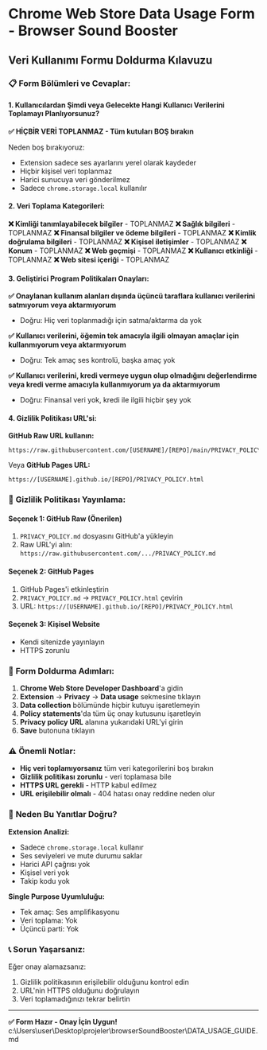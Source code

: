 # Chrome Web Store Data Usage Form - Browser Sound Booster

## Veri Kullanımı Formu Doldurma Kılavuzu

### 📋 **Form Bölümleri ve Cevaplar:**

#### 1. **Kullanıcılardan Şimdi veya Gelecekte Hangi Kullanıcı Verilerini Toplamayı Planlıyorsunuz?**

**✅ HİÇBİR VERİ TOPLANMAZ - Tüm kutuları BOŞ bırakın**

Neden boş bırakıyoruz:
- Extension sadece ses ayarlarını yerel olarak kaydeder
- Hiçbir kişisel veri toplanmaz
- Harici sunucuya veri gönderilmez
- Sadece `chrome.storage.local` kullanılır

#### 2. **Veri Toplama Kategorileri:**

**❌ Kimliği tanımlayabilecek bilgiler** - TOPLANMAZ
**❌ Sağlık bilgileri** - TOPLANMAZ
**❌ Finansal bilgiler ve ödeme bilgileri** - TOPLANMAZ
**❌ Kimlik doğrulama bilgileri** - TOPLANMAZ
**❌ Kişisel iletişimler** - TOPLANMAZ
**❌ Konum** - TOPLANMAZ
**❌ Web geçmişi** - TOPLANMAZ
**❌ Kullanıcı etkinliği** - TOPLANMAZ
**❌ Web sitesi içeriği** - TOPLANMAZ

#### 3. **Geliştirici Program Politikaları Onayları:**

**✅ Onaylanan kullanım alanları dışında üçüncü taraflara kullanıcı verilerini satmıyorum veya aktarmıyorum**
- Doğru: Hiç veri toplanmadığı için satma/aktarma da yok

**✅ Kullanıcı verilerini, öğemin tek amacıyla ilgili olmayan amaçlar için kullanmıyorum veya aktarmıyorum**
- Doğru: Tek amaç ses kontrolü, başka amaç yok

**✅ Kullanıcı verilerini, kredi vermeye uygun olup olmadığını değerlendirme veya kredi verme amacıyla kullanmıyorum ya da aktarmıyorum**
- Doğru: Finansal veri yok, kredi ile ilgili hiçbir şey yok

#### 4. **Gizlilik Politikası URL'si:**

**GitHub Raw URL kullanın:**
```
https://raw.githubusercontent.com/[USERNAME]/[REPO]/main/PRIVACY_POLICY.md
```

Veya **GitHub Pages URL:**
```
https://[USERNAME].github.io/[REPO]/PRIVACY_POLICY.html
```

### 🔗 **Gizlilik Politikası Yayınlama:**

#### **Seçenek 1: GitHub Raw (Önerilen)**
1. `PRIVACY_POLICY.md` dosyasını GitHub'a yükleyin
2. Raw URL'yi alın: `https://raw.githubusercontent.com/.../PRIVACY_POLICY.md`

#### **Seçenek 2: GitHub Pages**
1. GitHub Pages'i etkinleştirin
2. `PRIVACY_POLICY.md` → `PRIVACY_POLICY.html` çevirin
3. URL: `https://[USERNAME].github.io/[REPO]/PRIVACY_POLICY.html`

#### **Seçenek 3: Kişisel Website**
- Kendi sitenizde yayınlayın
- HTTPS zorunlu

### 📝 **Form Doldurma Adımları:**

1. **Chrome Web Store Developer Dashboard**'a gidin
2. **Extension** → **Privacy** → **Data usage** sekmesine tıklayın
3. **Data collection** bölümünde hiçbir kutuyu işaretlemeyin
4. **Policy statements**'da tüm üç onay kutusunu işaretleyin
5. **Privacy policy URL** alanına yukarıdaki URL'yi girin
6. **Save** butonuna tıklayın

### ⚠️ **Önemli Notlar:**

- **Hiç veri toplamıyorsanız** tüm veri kategorilerini boş bırakın
- **Gizlilik politikası zorunlu** - veri toplamasa bile
- **HTTPS URL gerekli** - HTTP kabul edilmez
- **URL erişilebilir olmalı** - 404 hatası onay reddine neden olur

### 🎯 **Neden Bu Yanıtlar Doğru?**

**Extension Analizi:**
- Sadece `chrome.storage.local` kullanır
- Ses seviyeleri ve mute durumu saklar
- Harici API çağrısı yok
- Kişisel veri yok
- Takip kodu yok

**Single Purpose Uyumluluğu:**
- Tek amaç: Ses amplifikasyonu
- Veri toplama: Yok
- Üçüncü parti: Yok

### 📞 **Sorun Yaşarsanız:**

Eğer onay alamazsanız:
1. Gizlilik politikasının erişilebilir olduğunu kontrol edin
2. URL'nin HTTPS olduğunu doğrulayın
3. Veri toplamadığınızı tekrar belirtin

---

**✅ Form Hazır - Onay İçin Uygun!**</content>
<parameter name="filePath">c:\Users\user\Desktop\projeler\browserSoundBooster\DATA_USAGE_GUIDE.md